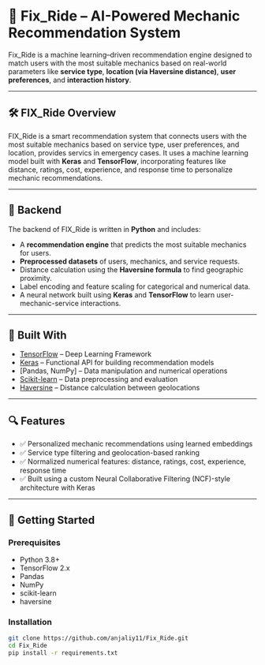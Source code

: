 # 🚗 Fix_Ride – AI-Powered Mechanic Recommendation System

Fix_Ride is a machine learning–driven recommendation engine designed to match users with the most suitable mechanics based on real-world parameters like **service type**, **location (via Haversine distance)**, **user preferences**, and **interaction history**.

---

## 🛠️ FIX_Ride Overview

FIX_Ride is a smart recommendation system that connects users with the most suitable mechanics based on service type, user preferences, and location, provides servics in emergency cases. It uses a machine learning model built with **Keras** and **TensorFlow**, incorporating features like distance, ratings, cost, experience, and response time to personalize mechanic recommendations.

---

## 🔧 Backend

The backend of FIX_Ride is written in **Python** and includes:

- A **recommendation engine** that predicts the most suitable mechanics for users.
- **Preprocessed datasets** of users, mechanics, and service requests.
- Distance calculation using the **Haversine formula** to find geographic proximity.
- Label encoding and feature scaling for categorical and numerical data.
- A neural network built using **Keras** and **TensorFlow** to learn user-mechanic-service interactions.

---

## 🧠 Built With

- [TensorFlow](https://www.tensorflow.org/) – Deep Learning Framework  
- [Keras](https://keras.io/) – Functional API for building recommendation models  
- [Pandas, NumPy] – Data manipulation and numerical operations  
- [Scikit-learn](https://scikit-learn.org/) – Data preprocessing and evaluation  
- [Haversine](https://pypi.org/project/haversine/) – Distance calculation between geolocations  

---

## 🔍 Features

- ✅ Personalized mechanic recommendations using learned embeddings  
- ✅ Service type filtering and geolocation-based ranking  
- ✅ Normalized numerical features: distance, ratings, cost, experience, response time  
- ✅ Built using a custom Neural Collaborative Filtering (NCF)-style architecture with Keras  

---

## 🚀 Getting Started

### Prerequisites

- Python 3.8+
- TensorFlow 2.x
- Pandas
- NumPy
- scikit-learn
- haversine

### Installation

```bash
git clone https://github.com/anjaliy11/Fix_Ride.git
cd Fix_Ride
pip install -r requirements.txt
